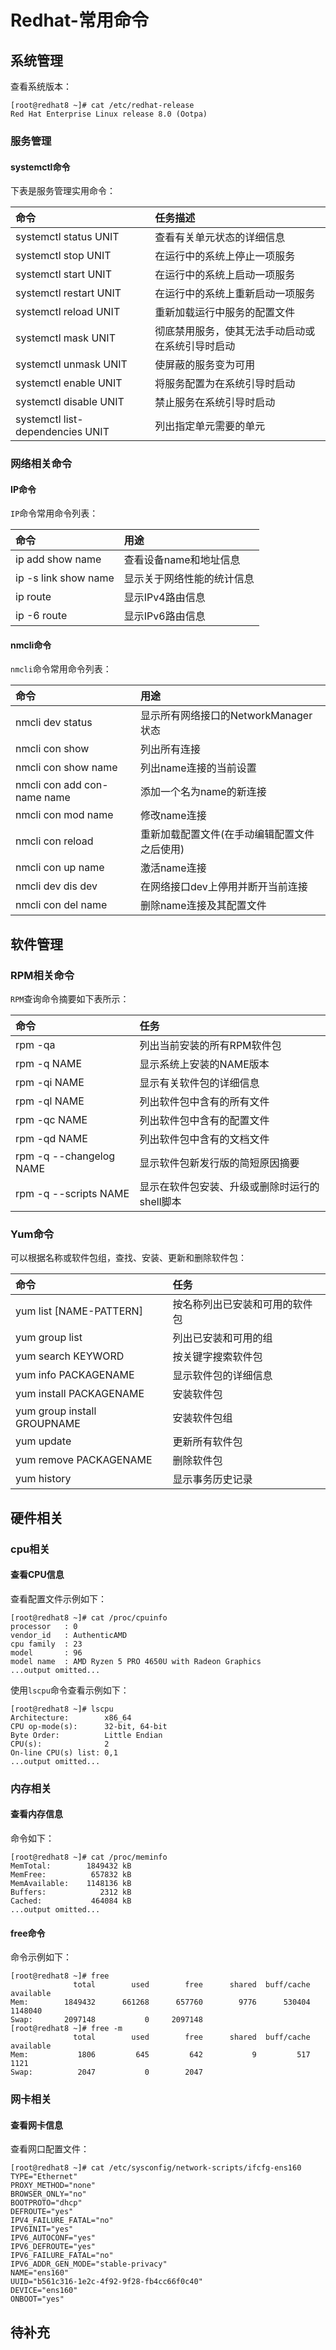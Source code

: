 # Redhat-常用命令
## 系统管理
查看系统版本：
```
[root@redhat8 ~]# cat /etc/redhat-release
Red Hat Enterprise Linux release 8.0 (Ootpa)
```
### 服务管理
#### systemctl命令
下表是服务管理实用命令：

命令|任务描述
:---|:---
systemctl status UNIT|查看有关单元状态的详细信息
systemctl stop UNIT|在运行中的系统上停止一项服务
systemctl start UNIT|在运行中的系统上启动一项服务	
systemctl restart UNIT|在运行中的系统上重新启动一项服务
systemctl reload UNIT|重新加载运行中服务的配置文件
systemctl mask UNIT|彻底禁用服务，使其无法手动启动或在系统引导时启动
systemctl unmask UNIT|使屏蔽的服务变为可用
systemctl enable UNIT|将服务配置为在系统引导时启动
systemctl disable UNIT|禁止服务在系统引导时启动
systemctl list-dependencies UNIT|列出指定单元需要的单元

### 网络相关命令
#### IP命令
`IP`命令常用命令列表：

命令|用途
:---|:---
ip add show name|查看设备name和地址信息
ip -s link show name|显示关于网络性能的统计信息
ip route|显示IPv4路由信息
ip -6 route|显示IPv6路由信息

#### nmcli命令
`nmcli`命令常用命令列表：

命令|用途
:---|:---
nmcli dev status|显示所有网络接口的NetworkManager状态
nmcli con show|列出所有连接
nmcli con show name|列出name连接的当前设置
nmcli con add con-name name|添加一个名为name的新连接
nmcli con mod name|修改name连接
nmcli con reload|重新加载配置文件(在手动编辑配置文件之后使用)
nmcli con up name|激活name连接
nmcli dev dis dev|在网络接口dev上停用并断开当前连接
nmcli con del name|删除name连接及其配置文件

## 软件管理
### RPM相关命令
`RPM`查询命令摘要如下表所示：

命令|任务
:---|:---
rpm -qa|列出当前安装的所有RPM软件包
rpm -q NAME|显示系统上安装的NAME版本
rpm -qi NAME|显示有关软件包的详细信息
rpm -ql NAME|列出软件包中含有的所有文件
rpm -qc NAME|列出软件包中含有的配置文件
rpm -qd NAME|列出软件包中含有的文档文件
rpm -q --changelog NAME|显示软件包新发行版的简短原因摘要
rpm -q --scripts NAME|显示在软件包安装、升级或删除时运行的shell脚本

### Yum命令
可以根据名称或软件包组，查找、安装、更新和删除软件包：

命令|任务
:---|:---
yum list \[NAME-PATTERN]|按名称列出已安装和可用的软件包
yum group list|列出已安装和可用的组
yum search KEYWORD|按关键字搜索软件包
yum info PACKAGENAME|显示软件包的详细信息
yum install PACKAGENAME|安装软件包
yum group install GROUPNAME|安装软件包组
yum update|更新所有软件包
yum remove PACKAGENAME|删除软件包
yum history|显示事务历史记录

## 硬件相关
### cpu相关
#### 查看CPU信息
查看配置文件示例如下：
```
[root@redhat8 ~]# cat /proc/cpuinfo
processor	: 0
vendor_id	: AuthenticAMD
cpu family	: 23
model		: 96
model name	: AMD Ryzen 5 PRO 4650U with Radeon Graphics
...output omitted...
```
使用`lscpu`命令查看示例如下：
```
[root@redhat8 ~]# lscpu
Architecture:        x86_64
CPU op-mode(s):      32-bit, 64-bit
Byte Order:          Little Endian
CPU(s):              2
On-line CPU(s) list: 0,1
...output omitted...
```
### 内存相关
#### 查看内存信息
命令如下：
```
[root@redhat8 ~]# cat /proc/meminfo
MemTotal:        1849432 kB
MemFree:          657832 kB
MemAvailable:    1148136 kB
Buffers:            2312 kB
Cached:           464084 kB
...output omitted...
```
#### free命令
命令示例如下：
```
[root@redhat8 ~]# free
              total        used        free      shared  buff/cache   available
Mem:        1849432      661268      657760        9776      530404     1148040
Swap:       2097148           0     2097148
[root@redhat8 ~]# free -m
              total        used        free      shared  buff/cache   available
Mem:           1806         645         642           9         517        1121
Swap:          2047           0        2047
```
### 网卡相关
#### 查看网卡信息
查看网口配置文件：
```
[root@redhat8 ~]# cat /etc/sysconfig/network-scripts/ifcfg-ens160
TYPE="Ethernet"
PROXY_METHOD="none"
BROWSER_ONLY="no"
BOOTPROTO="dhcp"
DEFROUTE="yes"
IPV4_FAILURE_FATAL="no"
IPV6INIT="yes"
IPV6_AUTOCONF="yes"
IPV6_DEFROUTE="yes"
IPV6_FAILURE_FATAL="no"
IPV6_ADDR_GEN_MODE="stable-privacy"
NAME="ens160"
UUID="b561c316-1e2c-4f92-9f28-fb4cc66f0c40"
DEVICE="ens160"
ONBOOT="yes"
```
## 待补充
